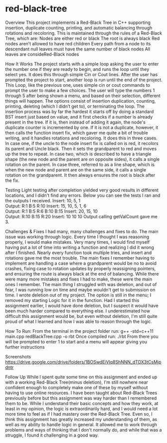 # red-black-tree
Overview
This project implements a Red-Black Tree in C++ supporting insertion, duplicate counting, printing, and automatic balancing through rotations and recoloring. This is maintained through the rules of a Red-Black Tree, which are:
Nodes are either red or black
The root is always black
Red nodes aren’t allowed to have red children
Every path from a node to its descendant null leaves must have the same number of black nodes
All leaves are consideRed-Black nodes

How It Works
The project starts with a simple loop asking the user to enter the number one if they are ready to begin, and runs the loop until they select yes.  It does this through simple Cin or Cout lines.  After the user has prompted the project to start, another loop is run until the end of the project. This Loop, like the previous one, uses simple cin or cout commands to prompt the user to make a few choices.  The user will type the numbers 1 through 5 after being shown a menu, and based on their selection, different things will happen. The options consist of insertion duplication, counting, printing, deleting (which I didn’t get to), or terminating the loop.
The insertion process was by far the hardest it starts off by doing a standard BST insert just based on value,  and it first checks if a number is already present in the tree. If it is, then instead of adding it again,  the node's duplicate counter is incremented by one. If it is not a duplicate, however, it then calls the function insert fix, which gaver me quite a bit of trouble writing,  and it handles rotations and recoloring.  It does this in three cases. In case one, if the uncle to the node insert fix is called on is red, it recolors its parent and Uncle black. Then it sets the grandparent to red and moves up the tree to repeat. In case two, which is described to have a triangle shape (the new node and the parent are on opposite sides), it calls a single rotation on the parent. In case three, referred to as a line shape, which is when the new node and parent are on the same side, it calls a single rotation on the grandparent. It then always ensures the root is black after the fix. 

Testing
Light testing after completion yielded very good results in different locations, and I didn't find any errors. Below you can see the tests I ran and the outputs I received. 
Insert: 10, 5, 1  
Output: R:1 B:5 R:10
Insert: 15, 10, 5, 1, 6  
Output: R:1 B:5 R:6 B:10 B:15
Insert: 20, 15, 10  
Output: R:10 B:15 R:20
Insert: 10 10 10 
Output calling getValCount gave me 3.

Challenges & Fixes
I had many, many challenges and fixes to do. The main issue was working through logic. Every time I thought I was reasoning properly, I would make mistakes. Very many times, I would find myself having put a lot of time into writing a function and realizing I did it wrong after I finished. Nearly every function took multiple tries, and insert and rotations gave me the most trouble. The main fixes I remember having to implement are handling a case where a grandparent would be no to avoid crashes,  fixing case to rotation updates by properly reassigning pointers, and ensuring the route is always black at the end of balancing. While there were many more mistakes and fixes I had to make, these were the main ones I remember. The main thing I struggled with was deletion, and out of fear, I was running low on time and maybe wouldn't get to submission on time. I wrote deletion out of my project. The option is still in the menu; I removed my starting Logic for it in the function. Had I started this assignment earlier, I would have done deletion, but I suspect it would have been much harder compared to everything else. I underestimated how difficult this assignment would be, but even without deletion, I'm still quite proud of what I learned and how I was able to reason through the logic.

How To Run:
From the terminal in the project folder run: g++ -std=c++11 main.cpp redBlackTree.cpp -o rbt
Once compiled run: ./rbt
From there you will be prompted to enter 1 to start and a menu will appear giving you further instructions

Screenshots
https://drive.google.com/drive/folders/1BOSwdEiVlq8ShNNN_dTDX3tCsMjpdntr

Follow Up
While I spent quite some time on this assignment and ended up with a working Red-Black Tree(minus deletion), I'm still nowhere near confident enough to completely make one of these by myself without having to use online resources. I have been taught about Red-Black Trees previously before but this assignment was way harder than I remembered them to be.  While I understand their basic concepts and how they work,  at least in my opinion, the logic is extraordinarily hard, and I would need a lot more time to feel as if I had mastery over the Red-Black Tree. Even so, I think this assignment has greatly increased my understanding of them, as well as my ability to handle logic in general.  It allowed me to work through problems and ways of thinking that I don't normally do, and while that was a struggle, I found it challenging in a good way.

